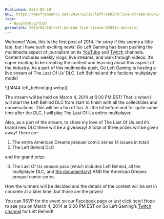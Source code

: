```yaml
---
Published: 2014-02-19
URL: https://maxfrequency.net/2014/02/19/left-behind-live-stream-030414-details/
tags:
  - NaughtyDog/TLOU
permalink: 2014/02/19/left-behind-live-stream-030414-details/
---
```

Welcome! Wow, this is the first post of 2014. I’m sorry if this seems a little late, but I have such exciting news! Go Left Gaming has been pushing the multimedia aspect of journalism on its [YouTube](http://youtube.com/MaxFrequency) and [Twitch](http://twitch.tv/goingleftgaming) channels. Content includes weekly vlogs, live streams, and walk through videos. It’s super exciting to be creating the content and learning about this aspect of the industry. As a part of this multimedia push, Go Left Gaming is hosting a live stream of The Last Of Us‘ DLC, Left Behind and the factions multiplayer mode!

![[f4f44-left_behind.jpg.webp]]

The stream will be held on March 4, 2014 at 6:00 PM EST! That is when I will start the Left Behind DLC from start to finish with all the collectibles and conversations. This will be a ton of fun. A little bit before and for quite some time after the DLC, I will play The Last Of Us online multiplayer.

Also, as a part of the stream, to share my love of The Last Of Us and it’s brand new DLC there will be a giveaway! A total of three prizes will be given away! There are-

1) The entire American Dreams prequel comic series (4 issues in total)
2) The Left Behind DLC

and the grand prize-

3)  The Last Of Us season pass (which includes Left Behind, all the multiplayer DLC, and [the documentary](https://maxfrequency.net/2013/07/09/grounded-the-making-of-the-last-of-us/)) AND the American Dreams prequel comic series

How the winners will be decided and the details of the contest will be set in concrete at a later time, but those are the prizes!

You can RSVP for the event on our [Facebook](http://facebook.com/goleftgaming) page or just [click here](https://www.facebook.com/events/593908354031468/)! Hope to see you on March 4, 2014 at 6:00 PM EST on Go Left Gaming’s [Twitch channel](http://twitch.tv/goingleftgaming) for Left Behind!